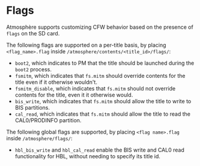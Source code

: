 # Flags
Atmosphère supports customizing CFW behavior based on the presence of `flags` on the SD card.

The following flags are supported on a per-title basis, by placing `<flag_name>.flag` inside `/atmosphere/contents/<title_id>/flags/`:
+ `boot2`, which indicates to PM that the title should be launched during the `boot2` process.
+ `fsmitm`, which indicates that `fs.mitm` should override contents for the title even if it otherwise wouldn't.
+ `fsmitm_disable`, which indicates that `fs.mitm` should not override contents for the title, even it it otherwise would.
+ `bis_write`, which indicates that `fs.mitm` should allow the title to write to BIS partitions.
+ `cal_read`, which indicates that `fs.mitm` should allow the title to read the CAL0/PRODINFO partition.

The following global flags are supported, by placing `<flag name>.flag` inside `/atmosphere/flags/`:
+ `hbl_bis_write` and `hbl_cal_read` enable the BIS write and CAL0 read functionality for HBL, without needing to specify its title id.